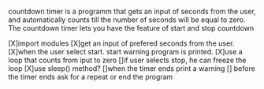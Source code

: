 countdown timer is a programm that gets an input of seconds from the user, and automatically counts till the number of seconds will be equal to zero.
The countdown timer lets you have the feature of start and stop countdown


[X]import modules
[X]get an input of prefered  seconds from the user.
[X]when the user select start. start warning program is printed.
[X]use a loop that counts from iput to zero
[]if user selects stop, he can freeze the loop
[X]use sleep() method? 
[]when the timer ends print a warning
[] before the timer ends ask for a repeat or end the program